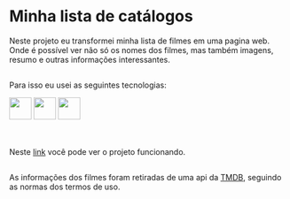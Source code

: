 # Minha lista de catálogos

 Neste projeto eu transformei minha lista de filmes em uma pagina web. Onde é possível ver não só os nomes dos filmes, mas também imagens, resumo e outras informações interessantes.
 
 ##
 
 Para isso eu usei as seguintes tecnologias:
 
 <div style='diplay: inline_block'>
   <img aling='center' widht='40' height='40' src="https://cdn.jsdelivr.net/gh/devicons/devicon/icons/html5/html5-original.svg"/>
 <img aling='center' widht='40' height='40' src="https://cdn.jsdelivr.net/gh/devicons/devicon/icons/css3/css3-original.svg"/>
  <img aling='center' widht='40' height='40' src="https://cdn.jsdelivr.net/gh/devicons/devicon/icons/javascript/javascript-original.svg"/>
 </div><br>
 
 ##
 
  Neste [link](https://minha-lista-de-catalogos.vercel.app/) você pode ver o projeto funcionando.
 
 ##
 
 As informações dos filmes foram retiradas de uma api da [TMDB](http://www.themoviedb.org), seguindo as normas dos termos de uso.
